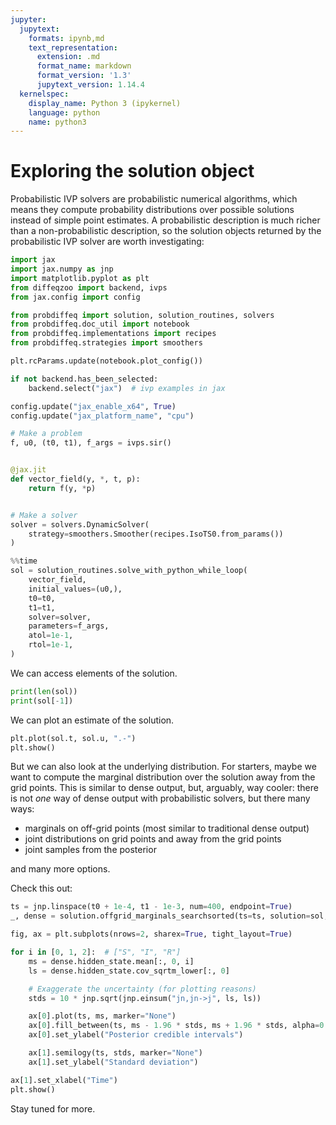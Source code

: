 ```yaml
---
jupyter:
  jupytext:
    formats: ipynb,md
    text_representation:
      extension: .md
      format_name: markdown
      format_version: '1.3'
      jupytext_version: 1.14.4
  kernelspec:
    display_name: Python 3 (ipykernel)
    language: python
    name: python3
---
```


# Exploring the solution object

Probabilistic IVP solvers are probabilistic numerical algorithms, which means they compute probability distributions over possible solutions instead of simple point estimates.
A probabilistic description is much richer than a non-probabilistic description, so the solution objects returned by the probabilistic IVP solver are worth investigating:

```python tags=[]
import jax
import jax.numpy as jnp
import matplotlib.pyplot as plt
from diffeqzoo import backend, ivps
from jax.config import config

from probdiffeq import solution, solution_routines, solvers
from probdiffeq.doc_util import notebook
from probdiffeq.implementations import recipes
from probdiffeq.strategies import smoothers
```

```python
plt.rcParams.update(notebook.plot_config())

if not backend.has_been_selected:
    backend.select("jax")  # ivp examples in jax

config.update("jax_enable_x64", True)
config.update("jax_platform_name", "cpu")
```

```python tags=[]
# Make a problem
f, u0, (t0, t1), f_args = ivps.sir()


@jax.jit
def vector_field(y, *, t, p):
    return f(y, *p)


# Make a solver
solver = solvers.DynamicSolver(
    strategy=smoothers.Smoother(recipes.IsoTS0.from_params())
)
```

```python tags=[]
%%time
sol = solution_routines.solve_with_python_while_loop(
    vector_field,
    initial_values=(u0,),
    t0=t0,
    t1=t1,
    solver=solver,
    parameters=f_args,
    atol=1e-1,
    rtol=1e-1,
)
```

We can access elements of the solution.

```python tags=[]
print(len(sol))
print(sol[-1])
```

We can plot an estimate of the solution.

```python tags=[]
plt.plot(sol.t, sol.u, ".-")
plt.show()
```

But we can also look at the underlying distribution.
For starters, maybe we want to compute the marginal distribution over the solution away from
the grid points. This is similar to dense output, but, arguably, way cooler: there is not _one_ way of dense output with probabilistic solvers, but there many ways:

* marginals on off-grid points (most similar to traditional dense output)
* joint distributions on grid points and away from the grid points
* joint samples from the posterior

and many more options.

Check this out:

```python tags=[]
ts = jnp.linspace(t0 + 1e-4, t1 - 1e-3, num=400, endpoint=True)
_, dense = solution.offgrid_marginals_searchsorted(ts=ts, solution=sol, solver=solver)

fig, ax = plt.subplots(nrows=2, sharex=True, tight_layout=True)

for i in [0, 1, 2]:  # ["S", "I", "R"]
    ms = dense.hidden_state.mean[:, 0, i]
    ls = dense.hidden_state.cov_sqrtm_lower[:, 0]

    # Exaggerate the uncertainty (for plotting reasons)
    stds = 10 * jnp.sqrt(jnp.einsum("jn,jn->j", ls, ls))

    ax[0].plot(ts, ms, marker="None")
    ax[0].fill_between(ts, ms - 1.96 * stds, ms + 1.96 * stds, alpha=0.3)
    ax[0].set_ylabel("Posterior credible intervals")

    ax[1].semilogy(ts, stds, marker="None")
    ax[1].set_ylabel("Standard deviation")

ax[1].set_xlabel("Time")
plt.show()
```

Stay tuned for more.
